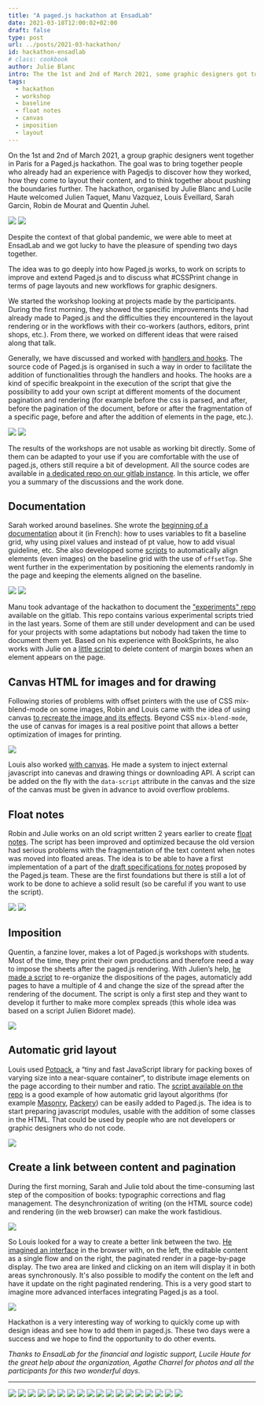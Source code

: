 ```yaml
---
title: "A paged.js hackathon at EnsadLab"
date: 2021-03-18T12:00:02+02:00
draft: false
type: post
url: ../posts/2021-03-hackathon/
id: hackathon-ensadlab
# class: cookbook
author: Julie Blanc
intro: The the 1st and 2nd of March 2021, some graphic designers got together for a Paged.js hackathon in Paris.
tags:
  - hackathon
  - workshop
  - baseline
  - float notes
  - canvas
  - imposition
  - layout
---
```


On the 1st and 2nd of March 2021, a group graphic designers went together in Paris for a Paged.js hackathon. The goal was to bring together people who already had an experience with Pagedjs to discover how they worked, how they come to layout their content, and to think together about pushing the boundaries further. The hackathon, organised by Julie Blanc and Lucile Haute welcomed Julien Taquet, Manu Vazquez, Louis Éveillard, Sarah Garcin, Robin de Mourat and Quentin Juhel.

![](/images/9J1A5482_retouch.jpg)
![](/images/9J1A5333_retouch.jpg)

Despite the context of that global pandemic, we were able to meet at EnsadLab and we got lucky to have the pleasure of spending two days together.

The idea was to go deeply into how Paged.js works, to work on scripts to improve and extend Paged.js and to discuss what #CSSPrint change in terms of page layouts and new workflows for graphic designers.

We started the workshop looking at projects made by the participants. During the first morning, they showed the specific improvements they had already made to Paged.js and the difficulties they encountered in the layout rendering or in the workflows with their co-workers (authors, editors, print shops, etc.). From there, we worked on different ideas that were raised along that talk.

Generally, we have discussed and worked with [handlers and hooks](https://www.pagedjs.org/documentation/11-hooks/). The source code of Paged.js is organised in such a way in order to facilitate the addition of functionalities through the handlers and hooks. The hooks are a kind of specific breakpoint in the execution of the script that give the possibility to add your own script at different moments of the document pagination and rendering (for example before the css is parsed, and after, before the pagination of the document, before or after the fragmentation of a specific page, before and after the addition of elements in the page, etc.).

![](/images/9J1A5203_retouch.jpg)
![](/images/9J1A5476_retouch.jpg)

The results of the workshops are not usable as working bit directly. Some of them can be adapted to your use if you are comfortable with the use of paged.js, others still require a bit of development. All the source codes are available in [a dedicated repo on our gitlab instance](https://gitlab.coko.foundation/pagedjs/hackathon-mars-2021). In this article, we offer you a summary of the discussions and the work done.

## Documentation

Sarah worked around baselines. She wrote the [beginning of a documentation](https://gitlab.coko.foundation/pagedjs/hackathon-mars-2021/blob/master/baseline-experiment_sarah/baseline-documentation.md) about it (in French): how to uses variables to fit a baseline grid, why using pixel values and instead of pt value, how to add visual guideline, etc. She also developped some [scripts](https://gitlab.coko.foundation/pagedjs/hackathon-mars-2021/tree/master/baseline-experiment_sarah) to automatically align elements (even images) on the baseline grid with the use of `offsetTop`. She went further in the experimentation by positioning the elements randomly in the page and keeping the elements aligned on the baseline.

![](/images/9J1A5322_retouch.jpg)
![](/images/baseline.png)

Manu took advantage of the hackathon to document the ["experiments" repo](https://gitlab.coko.foundation/tools/experiments) available on the gitlab. This repo contains various experimental scripts tried in the last years. Some of them are still under development and can be used for your projects with some adaptations but nobody had taken the time to document them yet. Based on his experience with BookSprints, he also works with Julie on a [little script](https://gitlab.coko.foundation/pagedjs/hackathon-mars-2021/tree/master/delete-margin-content_manu) to delete content of margin boxes when an element appears on the page.

## Canvas HTML for images and for drawing

Following stories of problems with offset printers with the use of CSS mix-blend-mode on some images, Robin and Louis came with the idea of using canvas [to recreate the image and its effects](https://gitlab.coko.foundation/pagedjs/hackathon-mars-2021/tree/master/blend-modes). Beyond CSS `mix-blend-mode`, the use of canvas for images is a real positive point that allows a better optimization of images for printing.

![](/images/9J1A5636_retouch.jpg)

Louis also worked [with canvas](https://gitlab.coko.foundation/pagedjs/hackathon-mars-2021/tree/master/canvas_embedding-louis). He made a system to inject external javascript into canevas and drawing things or downloading API. A script can be added on the fly with the `data-script` attribute in the canvas and the size of the canvas must be given in advance to avoid overflow problems.

## Float notes

Robin and Julie works on an old script written 2 years earlier to create [float notes](https://gitlab.coko.foundation/pagedjs/hackathon-mars-2021/tree/master/notes-float). The script has been improved and optimized because the old version had serious problems with the fragmentation of the text content when notes was moved into floated areas. The idea is to be able to have a first implementation of a part of the [draft specifications for notes](https://github.com/w3c/css-print/issues/3) proposed by the Paged.js team. These are the first foundations but there is still a lot of work to be done to achieve a solid result (so be careful if you want to use the script).

![](/images/9J1A5473_retouch.jpg)
![](/images/float-notes.png)

## Imposition

Quentin, a fanzine lover, makes a lot of Paged.js workshops with students. Most of the time, they print their own productions and therefore need a way to impose the sheets after the paged.js rendering. With Julien’s help, [he made a script](https://gitlab.coko.foundation/pagedjs/hackathon-mars-2021/tree/master/imposition_quentin_juhel) to re-organize the dispositions of the pages, automaticly add pages to have a multiple of 4 and change the size of the spread after the rendering of the document. The script is only a first step and they want to develop it further to make more complex spreads (this whole idea was based on a script Julien Bidoret made).

![](/images/9J1A5506_retouch.jpg)

## Automatic grid layout

Louis used [Potpack](https://mapbox.github.io/potpack/), a “tiny and fast JavaScript library for packing boxes of varying size into a near-square container“, to distribute image elements on the page according to their number and ratio. The [script available on the repo](https://gitlab.coko.foundation/pagedjs/hackathon-mars-2021/tree/master/auto_layout_images-louis) is a good example of how automatic grid layout algorithms (for example [Masonry](https://masonry.desandro.com/), [Packery](https://packery.metafizzy.co/)) can be easily added to Paged.js. The idea is to start preparing javascript modules, usable with the addition of some classes in the HTML. That could be used by people who are not developers or graphic designers who do not code.

![](/images/9J1A5002_retouch.jpg)

## Create a link between content and pagination

During the first morning, Sarah and Julie told about the time-consuming last step of the composition of books: typographic corrections and flag management. The desynchronization of writing (on the HTML source code) and rendering (in the web browser) can make the work fastidious.

![](/images/paged-editor.png)

So Louis looked for a way to create a better link between the two. [He imagined an interface](https://gitlab.coko.foundation/pagedjs/hackathon-mars-2021/tree/master/paged_editor-louis) in the browser with, on the left, the editable content as a single flow and on the right, the paginated render in a page-by-page display. The two area are linked and clicking on an item will display it in both areas synchronously. It's also possible to modify the content on the left and have it update on the right paginated rendering. This is a very good start to imagine more advanced interfaces integrating Paged.js as a tool.

![](/images/montage-1.png)

Hackathon is a very interesting way of working to quickly come up with design ideas and see how to add them in paged.js. These two days were a success and we hope to find the opportunity to do other events.

_Thanks to EnsadLab for the financial and logistic support, Lucile Haute for the great help about the organization, Agathe Charrel for photos and all the participants for this two wonderful days._

<hr>

![](/images/9J1A5546_retouch.jpg)
![](/images/9J1A5566_retouch.jpg)
![](/images/9J1A5614_retouch.jpg)
![](/images/9J1A5465_retouch.jpg)
![](/images/9J1A5511_retouch.jpg)
![](/images/9J1A5115_retouch.jpg)
![](/images/9J1A5299_retouch.jpg)
![](/images/9J1A5370_retouch.jpg)
![](/images/9J1A5382_retouch.jpg)
![](/images/9J1A5157_retouch.jpg)
![](/images/9J1A5257_retouch.jpg)
![](/images/9J1A5303_retouch.jpg)
![](/images/9J1A5390_retouch.jpg)
![](/images/9J1A5419_retouch.jpg)
![](/images/9J1A5430_retouch.jpg)
![](/images/9J1A5537_retouch.jpg)
![](/images/9J1A5539_retouch.jpg)
![](/images/9J1A5716_retouch.jpg)
